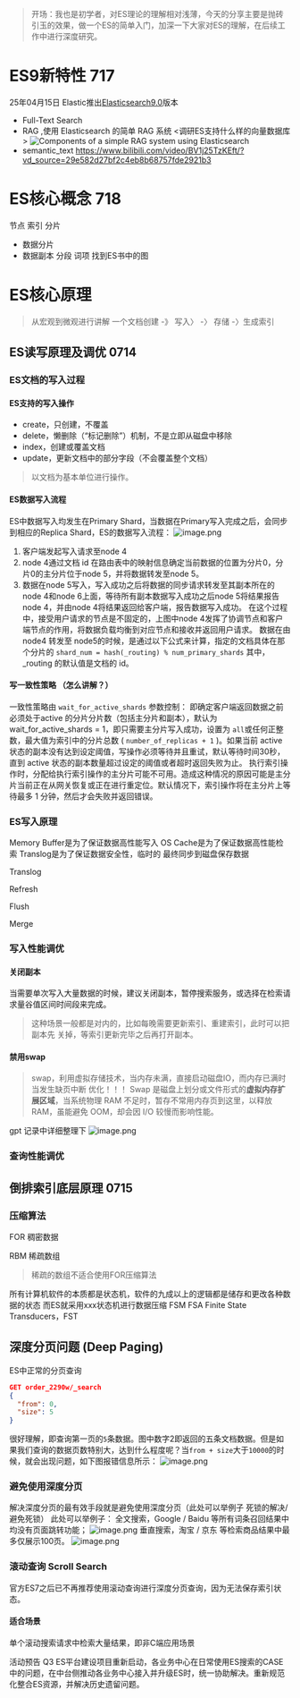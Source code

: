 > 开场：我也是初学者，对ES理论的理解相对浅薄，今天的分享主要是抛砖引玉的效果，做一个ES的简单入门，加深一下大家对ES的理解，在后续工作中进行深度研究。
# ES9新特性 717
 25年04月15日 Elastic推出[Elasticsearch9.0]()版本
- Full-Text Search
- RAG ,使用 Elasticsearch 的简单 RAG 系统 <调研ES支持什么样的向量数据库>
  ![Components of a simple RAG system using Elasticsearch](https://www.elastic.co/docs/solutions/images/elasticsearch-reference-rag-schema.svg)
- semantic_text https://www.bilibili.com/video/BV1j25TzKEft/?vd_source=29e582d27bf2c4eb8b68757fde2921b3

# ES核心概念 718
节点
索引
分片
- 数据分片
- 数据副本
分段
词项
找到ES书中的图
# ES核心原理 
> 从宏观到微观进行讲解 一个文档创建 -》 写入〉 -〉 存储 -〉生成索引
## ES读写原理及调优 0714
### ES文档的写入过程
#### ES支持的写入操作
- create，只创建，不覆盖
- delete，懒删除（“标记删除”）机制，不是立即从磁盘中移除
- index，创建或覆盖文档
- update，更新文档中的部分字段（不会覆盖整个文档）
>以文档为基本单位进行操作。
#### ES数据写入流程
ES中数据写入均发生在Primary Shard，当数据在Primary写入完成之后，会同步到相应的Replica Shard，ES的数据写入流程：
![image.png](https://atlantis-picgo-core.oss-cn-beijing.aliyuncs.com/picgo/20250715013247-762e07-20250715013246598.png)
1. 客户端发起写入请求至node 4
2. node 4通过文档 id 在路由表中的映射信息确定当前数据的位置为分片0，分片0的主分片位于node 5，并将数据转发至node 5。
3. 数据在node 5写入，写入成功之后将数据的同步请求转发至其副本所在的node 4和node 6上面，等待所有副本数据写入成功之后node 5将结果报告node 4，并由node 4将结果返回给客户端，报告数据写入成功。
在这个过程中，接受用户请求的节点是不固定的，上图中node 4发挥了协调节点和客户端节点的作用，将数据负载均衡到对应节点和接收并返回用户请求。
数据在由 node4 转发至 node5的时候，是通过以下公式来计算，指定的文档具体在那个分片的
`shard_num = hash(_routing) % num_primary_shards`
其中，\_routing 的默认值是文档的 id。
#### 写一致性策略 （怎么讲解？）
一致性策略由 `wait_for_active_shards` 参数控制：
即确定客户端返回数据之前必须处于active 的分片分片数（包括主分片和副本），默认为 wait_for_active_shards = 1，即只需要主分片写入成功，设置为 `all`或任何正整数，最大值为索引中的分片总数 ( `number_of_replicas + 1` )。如果当前 active 状态的副本没有达到设定阈值，写操作必须等待并且重试，默认等待时间30秒，直到 active 状态的副本数量超过设定的阈值或者超时返回失败为止。
执行索引操作时，分配给执行索引操作的主分片可能不可用。造成这种情况的原因可能是主分片当前正在从网关恢复或正在进行重定位。默认情况下，索引操作将在主分片上等待最多 1 分钟，然后才会失败并返回错误。
### ES写入原理

Memory Buffer是为了保证数据高性能写入
OS Cache是为了保证数据高性能检索
Translog是为了保证数据安全性，临时的
最终同步到磁盘保存数据

Translog

Refresh

Flush

Merge
### 写入性能调优

#### 关闭副本
当需要单次写入大量数据的时候，建议关闭副本，暂停搜索服务，或选择在检索请求量谷值区间时间段来完成。
> 这种场景一般都是对内的，比如每晚需要更新索引、重建索引，此时可以把副本先 关掉，等索引更新完毕之后再打开副本。 

#### 禁用swap
> swap，利用虚拟存储技术，当内存未满，直接启动磁盘IO，而内存已满时当发生缺页中断 优化！！！
Swap 是磁盘上划分或文件形式的**虚拟内存扩展区域**，当系统物理 RAM 不足时，暂存不常用内存页到这里，以释放 RAM，虽能避免 OOM，却会因 I/O 较慢而影响性能。

gpt 记录中详细整理下
![image.png](https://atlantis-picgo-core.oss-cn-beijing.aliyuncs.com/picgo/20250716032702-bab087-20250716032701498.png)

### 查询性能调优

## 倒排索引底层原理 0715
### 压缩算法
FOR
稠密数据

RBM
稀疏数组

> 稀疏的数组不适合使用FOR压缩算法

所有计算机软件的本质都是状态机，软件的九成以上的逻辑都是储存和更改各种数据的状态
而ES就采用xxx状态机进行数据压缩
FSM
FSA
Finite State Transducers，FST

## 深度分页问题 (Deep Paging)
ES中正常的分页查询
```json
GET order_2290w/_search
{
  "from": 0,
  "size": 5
}
```
很好理解，即查询第一页的`5`条数据。图中数字2即返回的五条文档数据。但是如果我们查询的数据页数特别大，达到什么程度呢？当`from + size`大于`10000`的时候，就会出现问题，如下图报错信息所示：
![image.png](https://atlantis-picgo-core.oss-cn-beijing.aliyuncs.com/picgo/20250717164430-495380-20250717164429958.png)


### 避免使用深度分页
解决深度分页的最有效手段就是避免使用深度分页（此处可以举例子 死锁的解决/ 避免死锁）
此处可以举例子：
全文搜索，Google / Baidu 等所有词条召回结果中均没有页面跳转功能；
![image.png](https://atlantis-picgo-core.oss-cn-beijing.aliyuncs.com/picgo/20250717014204-d148e4-20250717014202825.png)
垂直搜索，淘宝 / 京东 等检索商品结果中最多仅展示100页。
![image.png](https://atlantis-picgo-core.oss-cn-beijing.aliyuncs.com/picgo/20250717014111-4f14bb-20250717014109607.png)

### 滚动查询 Scroll Search
官方ES7之后已不再推荐使用滚动查询进行深度分页查询，因为无法保存索引状态。
#### 适合场景
单个滚动搜索请求中检索大量结果，即非C端应用场景

活动预告
Q3 ES平台建设项目重新启动，各业务中心在日常使用ES搜索的CASE中的问题，在中台侧推动各业务中心接入并升级ES时，统一协助解决。重新规范化整合ES资源，并解决历史遗留问题。